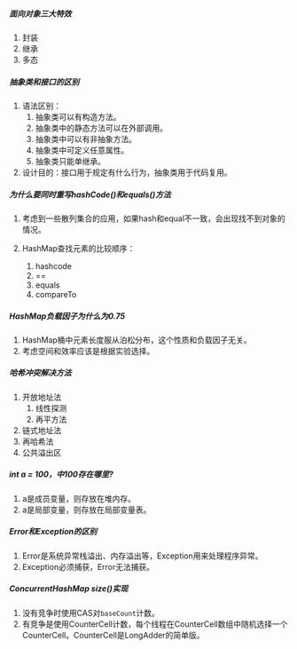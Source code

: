 ##### 面向对象三大特效

1. 封装
2. 继承
3. 多态

##### 抽象类和接口的区别

1. 语法区别：
   1. 抽象类可以有构造方法。
   2. 抽象类中的静态方法可以在外部调用。
   3. 抽象类中可以有非抽象方法。
   4. 抽象类中可定义任意属性。
   5. 抽象类只能单继承。
2. 设计目的：接口用于规定有什么行为，抽象类用于代码复用。

##### 为什么要同时重写hashCode()和equals()方法

1. 考虑到一些散列集合的应用，如果hash和equal不一致，会出现找不到对象的情况。

2. HashMap查找元素的比较顺序：

   1. hashcode
   2. ==
   3. equals
   4. compareTo

##### HashMap负载因子为什么为0.75

1. HashMap桶中元素长度服从泊松分布，这个性质和负载因子无关。
2. 考虑空间和效率应该是根据实验选择。

##### 哈希冲突解决方法

1. 开放地址法
   1. 线性探测
   2. 再平方法
2. 链式地址法
3. 再哈希法
4. 公共溢出区

##### int a = 100，中100存在哪里?

1. a是成员变量，则存放在堆内存。
2. a是局部变量，则存放在局部变量表。

##### Error和Exception的区别

1. Error是系统异常栈溢出、内存溢出等，Exception用来处理程序异常。
2. Exception必须捕获，Error无法捕获。

##### ConcurrentHashMap size()实现

1. 没有竞争时使用CAS对`baseCount`计数。
2. 有竞争是使用CounterCell计数，每个线程在CounterCell数组中随机选择一个CounterCell。CounterCell是LongAdder的简单版。